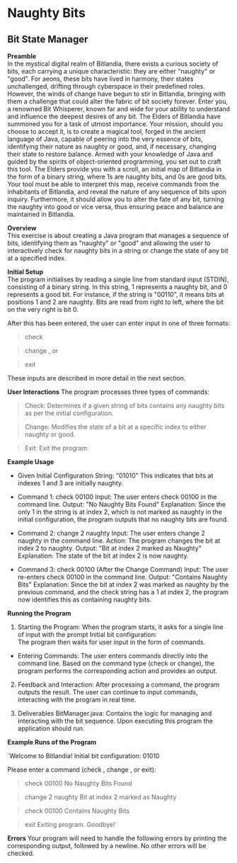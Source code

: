 # Naughty Bits
## Bit State Manager

**Preamble**
<br>
In the mystical digital realm of Bitlandia, there exists a curious society of bits, each carrying a unique characteristic: they are either "naughty" or "good". For aeons, these bits have lived in harmony, their states unchallenged, drifting through cyberspace in their predefined roles. However, the winds of change have begun to stir in Bitlandia, bringing with them a challenge that could alter the fabric of bit society forever.
Enter you, a renowned Bit Whisperer, known far and wide for your ability to understand and influence the deepest desires of any bit. The Elders of Bitlandia have summoned you for a task of utmost importance. Your mission, should you choose to accept it, is to create a magical tool, forged in the ancient language of Java, capable of peering into the very essence of bits, identifying their nature as naughty or good, and, if necessary, changing their state to restore balance.
Armed with your knowledge of Java and guided by the spirits of object-oriented programming, you set out to craft this tool. The Elders provide you with a scroll, an initial map of Bitlandia in the form of a binary string, where 1s are naughty bits, and 0s are good bits. Your tool must be able to interpret this map, receive commands from the inhabitants of Bitlandia, and reveal the nature of any sequence of bits upon inquiry. Furthermore, it should allow you to alter the fate of any bit, turning the naughty into good or vice versa, thus ensuring peace and balance are maintained in Bitlandia.


**Overview**
<br>
This exercise is about creating a Java program that manages a sequence of bits, identifying them as "naughty" or "good" and allowing the user to interactively check for naughty bits in a string or change the state of any bit at a specified index.


**Initial Setup**
<br>
The program initialises by reading a single line from standard input (STDIN), consisting of a binary string. In this string, 1 represents a naughty bit, and 0 represents a good bit. For instance, if the string is "00110", it means bits at positions 1 and 2 are naughty. Bits are read from right to left, where the bit on the very right is bit 0.

After this has been entered, the user can enter input in one of three formats:

> check <string>

> change <index> <state>, or

> exit

These inputs are described in more detail in the next section.


**User Interactions**
The program processes three types of commands:

> Check: Determines if a given string of bits contains any naughty bits as per the initial configuration.

> Change: Modifies the state of a bit at a specific index to either naughty or good.

> Exit: Exit the program.


**Example Usage**
- Given Initial Configuration String: "01010"
This indicates that bits at indexes 1 and 3 are initially naughty.

- Command 1: check 00100
Input: The user enters check 00100 in the command line.
Output: "No Naughty Bits Found"
Explanation: Since the only 1 in the string is at index 2, which is not marked as naughty in the initial configuration, the program outputs that no naughty bits are found.

- Command 2: change 2 naughty
Input: The user enters change 2 naughty in the command line.
Action: The program changes the bit at index 2 to naughty.
Output: "Bit at index 2 marked as Naughty"
Explanation: The state of the bit at index 2 is now naughty.

- Command 3: check 00100 (After the Change Command)
Input: The user re-enters check 00100 in the command line.
Output: "Contains Naughty Bits"
Explanation: Since the bit at index 2 was marked as naughty by the previous command, and the check string has a 1 at index 2, the program now identifies this as containing naughty bits.


**Running the Program**
1. Starting the Program:
When the program starts, it asks for a single line of input with the prompt Initial bit configuration:  
The program then waits for user input in the form of commands.

- Entering Commands:
The user enters commands directly into the command line.
Based on the command type (check or change), the program performs the corresponding action and provides an output.

2. Feedback and Interaction:
After processing a command, the program outputs the result.
The user can continue to input commands, interacting with the program in real time.

3. Deliverables
BitManager.java: Contains the logic for managing and interacting with the bit sequence. Upon executing this program the application should run.


**Example Runs of the Program**

`Welcome to Bitlandia!
Initial bit configuration: 01010

Please enter a command (check <string>, change <index> <state>, or exit):

> check 00100
No Naughty Bits Found

> change 2 naughty
Bit at index 2 marked as Naughty

> check 00100
Contains Naughty Bits

> exit
Exiting program. Goodbye!`



**Errors**
Your program will need to handle the following errors by printing the corresponding output, followed by a newline. No other errors will be checked.
